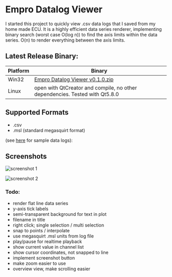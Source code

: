 # Empro Datalog Viewer
I started this project to quickly view .csv data logs that I saved from my home made ECU. It is a highly efficient data series renderer, implementing binary search (worst case O(log n)) to find the axis limits within the data series. O(n) to render everything between the axis limits.

## Latest Release Binary:
| Platform | Binary |
|---|---|
| Win32 | [Empro Datalog Viewer v0.1.0.zip](https://github.com/cyferc/Empro-Datalog-Viewer/tree/master/Release/Win32/EmproDatalogViewer_0.1.0.zip) |
| Linux | open with QtCreator and compile, no other dependencies. Tested with Qt5.8.0 |

## Supported Formats
- .csv
- .msl (standard megasquirt format)

(see [here](https://github.com/cyferc/Empro-Datalog-Viewer/tree/master/docs/sampleDatalogs) for sample data logs):

## Screenshots
![screenshot 1](https://raw.githubusercontent.com/cyferc/Empro-Datalog-Viewer/master/docs/screenshots/1.png)

![screenshot 2](https://raw.githubusercontent.com/cyferc/Empro-Datalog-Viewer/master/docs/screenshots/2.png)

### Todo:
- render flat line data series
- y-axis tick labels
- semi-transparent background for text in plot
- filename in title
- right click; single selection / multi selection
- snap to points / interpolate
- use megasquirt .msl units from log file
- play/pause for realtime playback
- show current value in channel list
- show cursor coordinates, not snapped to line
- implement screenshot button
- make zoom easier to use
- overview view, make scrolling easier
